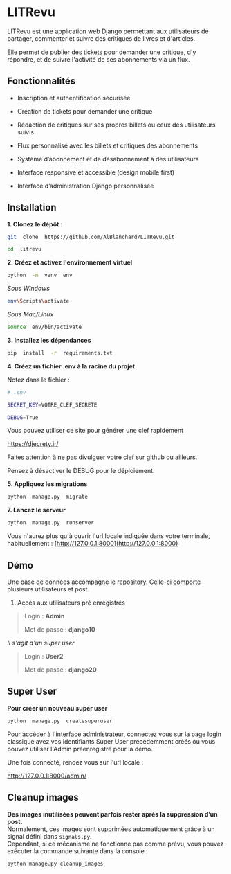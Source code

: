 
# LITRevu

  

LITRevu est une application web Django permettant aux utilisateurs de partager, commenter et suivre des critiques de livres et d'articles.

Elle permet de publier des tickets pour demander une critique, d'y répondre, et de suivre l'activité de ses abonnements via un flux.

  

## Fonctionnalités

  

- Inscription et authentification sécurisée

- Création de tickets pour demander une critique

- Rédaction de critiques sur ses propres billets ou ceux des utilisateurs suivis

- Flux personnalisé avec les billets et critiques des abonnements

- Système d’abonnement et de désabonnement à des utilisateurs

- Interface responsive et accessible (design mobile first)

- Interface d’administration Django personnalisée

  

## Installation

  

**1. Clonez le dépôt :**

  

```bash
git  clone  https://github.com/AlBlanchard/LITRevu.git

cd  litrevu
```

  

**2. Créez et activez l'environnement virtuel**

  

```bash
python  -m  venv  env
```

*Sous Windows*

```bash
env\Scripts\activate
```

*Sous Mac/Linux*

```bash
source  env/bin/activate
```

  

**3. Installez les dépendances**

  

```bash
pip  install  -r  requirements.txt
```

  

**4. Créez un fichier .env à la racine du projet**

  

Notez dans le fichier :

```bash
# .env

SECRET_KEY=VOTRE_CLEF_SECRETE

DEBUG=True
```

Vous pouvez utiliser ce site pour générer une clef rapidement

https://djecrety.ir/

  

Faites attention à ne pas divulguer votre clef sur github ou ailleurs.

Pensez à désactiver le DEBUG pour le déploiement.


**5. Appliquez les migrations**

  

```bash
python  manage.py  migrate
```

  

**7. Lancez le serveur**

  

```bash
python  manage.py  runserver
```

  

Vous n'aurez plus qu'à ouvrir l'url locale indiquée dans votre terminale, habituellement : [http://127.0.0.1:8000](http://127.0.0.1:8000)

## Démo

Une base de données accompagne le repository. Celle-ci comporte plusieurs utilisateurs et post.

1. Accès aux utilisateurs pré enregistrés

> Login : **Admin**
>
> Mot de passe : **django10**

*Il s'agit d'un super user*


> Login : **User2**
>
> Mot de passe : **django20**

## Super User

 **Pour créer un nouveau super user**

```bash
python  manage.py  createsuperuser
```

Pour accéder à l'interface administrateur, connectez vous sur la page login classique avez vos identifiants Super User précédemment créés ou vous pouvez utiliser l'Admin préenregistré pour la démo.

Une fois connecté, rendez vous sur l'url locale :

http://127.0.0.1:8000/admin/

## Cleanup images
  
**Des images inutilisées peuvent parfois rester après la suppression d’un post.**  
Normalement, ces images sont supprimées automatiquement grâce à un signal défini dans `signals.py`.  
Cependant, si ce mécanisme ne fonctionne pas comme prévu, vous pouvez exécuter la commande suivante dans la console :

```bash
python manage.py cleanup_images
```